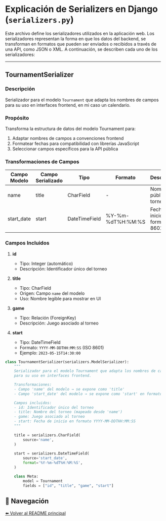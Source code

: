 # Explicación de Serializers en Django (`serializers.py`)

Este archivo define los serializadores utilizados en la aplicación web. Los serializadores representan la forma en que los datos del backend, se transforman en formatos que pueden ser enviados o recibidos a través de una API, como JSON o XML. A continuación, se describen cada uno de los serializadores:

---

## TournamentSerializer

### Descripción
Serializador para el modelo `Tournament` que adapta los nombres de campos para su uso en interfaces frontend, en mi caso un calendario.

### Propósito
Transforma la estructura de datos del modelo Tournament para:
1. Adaptar nombres de campos a convenciones frontend
2. Formatear fechas para compatibilidad con librerías JavaScript
3. Seleccionar campos específicos para la API pública

### Transformaciones de Campos

| Campo Modelo | Campo Serializado | Tipo | Formato | Descripción |
|-------------|------------------|------|---------|-------------|
| name | title | CharField | - | Nombre público del torneo |
| start_date | start | DateTimeField | %Y-%m-%dT%H:%M:%S | Fecha de inicio en formato ISO 8601 |

### Campos Incluidos

1. **id**  
   - Tipo: Integer (automático)  
   - Descripción: Identificador único del torneo

2. **title**  
   - Tipo: CharField  
   - Origen: Campo `name` del modelo  
   - Uso: Nombre legible para mostrar en UI

3. **game**  
   - Tipo: Relación (ForeignKey)  
   - Descripción: Juego asociado al torneo

4. **start**  
   - Tipo: DateTimeField  
   - Formato: `YYYY-MM-DDTHH:MM:SS` (ISO 8601)  
   - Ejemplo: `2023-05-15T14:30:00`

```python
class TournamentSerializer(serializers.ModelSerializer):
    """
    Serializador para el modelo Tournament que adapta los nombres de campos
    para su uso en interfaces frontend.

    Transformaciones:
    - Campo 'name' del modelo → se expone como 'title'
    - Campo 'start_date' del modelo → se expone como 'start' en formato ISO 8601

    Campos incluidos:
    - id: Identificador único del torneo
    - title: Nombre del torneo (mapeado desde 'name')
    - game: Juego asociado al torneo
    - start: Fecha de inicio en formato YYYY-MM-DDTHH:MM:SS
    """
    
    title = serializers.CharField(
        source='name',
    )
    
    start = serializers.DateTimeField(
        source='start_date',
        format='%Y-%m-%dT%H:%M:%S',
    )

    class Meta:
        model = Tournament
        fields = ["id", "title", "game", "start"]
```

## 🔄 Navegación
[⬅️ Volver al README principal](../README.md)

